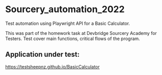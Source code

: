 # Sourcery_automation_2022
Test automation using Playwright API for a Basic Calculator.

This was part of the homework task at Devbridge Sourcery Academy for Testers. Test cover main functions, critical flows of the program. 

## Application under test:
https://testsheepnz.github.io/BasicCalculator

